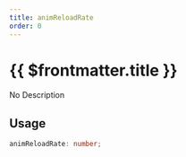 ```yaml
---
title: animReloadRate
order: 0
---
```


# {{ $frontmatter.title }}

No Description

## Usage

```ts
animReloadRate: number;
```
